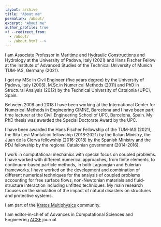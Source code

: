 ```yaml
---
layout: archive
title: "About me"
permalink: /about/
excerpt: "About me"
author_profile: true
<! --redirect_from: 
  - /about/
  - /about.html --> 
---
```



I am Associate Professor in  Maritime and Hydraulic  Constructions and Hydrology at the
University of Padova, Italy (2021) and Hans Fischer Fellow at the Institute of Advanced
Studies of the Technical University of Munich TUM-IAS, Germany (2021). 

I got my MSc in Civil Engineer (five years degree) by the University of Padova, Italy (2006), M.Sc.in Numerical Methods (2011) and PhD in Structural Analysis (2012) by the Technical University of
Catalonia (UPC), Spain. 

Between 2008 and 2018 I have been working at the International
Center for Numerical Methods in Engineering CIMNE, Barcelona and I have been part
time lecturer at the Civil Engineering School of UPC, Barcelona, Spain. My PhD thesis
was awarded the Special Doctorate Award by the UPC.

I have been awarded the Hans Fischer Fellowship of the TUM-IAS (2021), the Rita Levi Montalcini fellowship (2018-2021) by the Italian Ministry, the Juan de la Cierva fellowship (2016-2018) by the Spanish Ministry and the PDJ fellowship by the regional
Catalonian government (2014-2016).

I work in computational mechanics with special focus on coupled problems. I have worked with different numerical approaches, from finite elements, to continuum-based particle methods, in both Lagrangian and Eulerian frameworks. I have worked on the development and combination
of different numerical techniques for the analysis of coupled problems accounting for
free surface flows, non-Newtonian materials and fluid-structure interaction including
unfitted techniques.
My main research focuses on the simulation of the impact of natural disasters on structures and protective systems.

I am part of the [Kratos Multiphysics](https://github.com/KratosMultiphysics/Kratos/wiki)  community.

I am editor-in-chief of Advances in Computational Sciences and Engineering [ACSE](https://www.aimsciences.org/ACSE) journal.